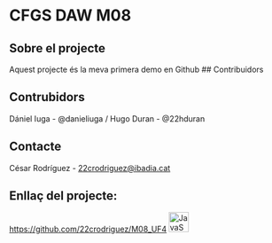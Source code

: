 # CFGS DAW M08
##	Sobre el projecte
Aquest projecte és la meva primera demo en Github ## Contribuidors
## Contrubidors
Dániel Iuga - @danieliuga / Hugo Duran - @22hduran
## Contacte
César Rodríguez - 22crodriguez@ibadia.cat
<br/>
## Enllaç del projecte:
https://github.com/22crodriguez/M08_UF4
<a href="https://developer.mozilla.org/en-US/docs/Web/JavaScript" target="_blank" rel="noreferrer"><img src="https://raw.githubusercontent.com/danielcranney/readme-generator/main/public/icons/skills/javascript-colored.svg" width="36" height="36" alt="JavaScript" /></a>
